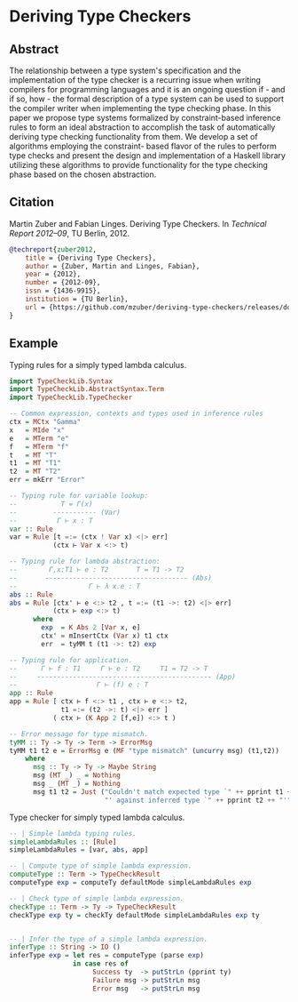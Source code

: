 Deriving Type Checkers
======================

Abstract
--------

The relationship between a type system's specification and the implementation of the type checker is a recurring issue
when writing compilers for programming languages and it is an ongoing question if - and if so, how - the formal description
of a type system can be used to support the compiler writer when implementing the type checking phase. In this paper we
propose type systems formalized by constraint-based inference rules to form an ideal abstraction to accomplish the task
of automatically deriving type checking functionality from them. We develop a set of algorithms employing the constraint-
based flavor of the rules to perform type checks and present the design and implementation of a Haskell library utilizing
these algorithms to provide functionality for the type checking phase based on the chosen abstraction.

Citation
--------

Martin Zuber and Fabian Linges. Deriving Type Checkers. In _Technical Report 2012–09_, TU Berlin, 2012.

```bibtex
@techreport{zuber2012,
    title = {Deriving Type Checkers},
    author = {Zuber, Martin and Linges, Fabian},
    year = {2012},
    number = {2012-09},
    issn = {1436-9915},
    institution = {TU Berlin},
    url = {https://github.com/mzuber/deriving-type-checkers/releases/download/v0.3.0/TR_2012-09_Deriving_Type_Checkers.pdf}
}
```

Example
-------

Typing rules for a simply typed lambda calculus.

```haskell
import TypeCheckLib.Syntax
import TypeCheckLib.AbstractSyntax.Term
import TypeCheckLib.TypeChecker

-- Common expression, contexts and types used in inference rules
ctx = MCtx "Gamma"
x   = MIde "x"
e   = MTerm "e"
f   = MTerm "f"
t   = MT "T"
t1  = MT "T1"
t2  = MT "T2"
err = mkErr "Error"

-- Typing rule for variable lookup:
--           T = Γ(x)
--         ----------- (Var)
--          Γ ⊢ x : T
var :: Rule
var = Rule [t =:= (ctx ! Var x) <|> err]
           (ctx ⊢ Var x <:> t)

-- Typing rule for lambda abstraction:
--        Γ,x:T1 ⊢ e : T2       T = T1 -> T2
--       ------------------------------------ (Abs)
--                  Γ ⊢ λ x.e : T
abs :: Rule
abs = Rule [ctx' ⊢ e <:> t2 , t =:= (t1 ->: t2) <|> err]
           (ctx ⊢ exp <:> t)
      where
        exp  = K Abs 2 [Var x, e]
        ctx' = mInsertCtx (Var x) t1 ctx
        err  = tyMM t (t1 ->: t2) exp

-- Typing rule for application.
--      Γ ⊢ f : T1     Γ ⊢ e : T2     T1 = T2 -> T
--     -------------------------------------------- (App)
--                    Γ ⊢ (f) e : T
app :: Rule
app = Rule [ ctx ⊢ f <:> t1 , ctx ⊢ e <:> t2,
             t1 =:= (t2 ->: t) <|> err ]
           ( ctx ⊢ (K App 2 [f,e]) <:> t )

-- Error message for type mismatch.
tyMM :: Ty -> Ty -> Term -> ErrorMsg
tyMM t1 t2 e = ErrorMsg e (MF "type mismatch" (uncurry msg) (t1,t2))
    where
      msg :: Ty -> Ty -> Maybe String
      msg (MT _) _ = Nothing
      msg _ (MT _) = Nothing
      msg t1 t2 = Just ("Couldn't match expected type `" ++ pprint t1 ++
                        "' against inferred type `" ++ pprint t2 ++ "'")
```

Type checker for simply typed lambda calculus.

```haskell
-- | Simple lambda typing rules.
simpleLambdaRules :: [Rule]
simpleLambdaRules = [var, abs, app]

-- | Compute type of simple lambda expression.
computeType :: Term -> TypeCheckResult
computeType exp = computeTy defaultMode simpleLambdaRules exp

-- | Check type of simple lambda expression.
checkType :: Term -> Ty -> TypeCheckResult
checkType exp ty = checkTy defaultMode simpleLambdaRules exp ty


-- | Infer the type of a simple lambda expression.
inferType :: String -> IO ()
inferType exp = let res = computeType (parse exp)
                in case res of
                     Success ty  -> putStrLn (pprint ty)
                     Failure msg -> putStrLn msg
                     Error msg   -> putStrLn msg
```
